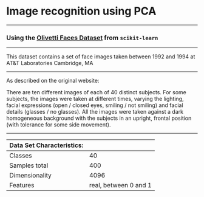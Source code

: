 # Image recognition using PCA

----

### Using the [Olivetti Faces Dataset](https://scikit-learn.org/stable/datasets/real_world.html?highlight=olivetti+faces) from `scikit-learn`

----

This dataset contains a set of face images taken between 1992 and 1994 at AT&T Laboratories Cambridge, MA

----

As described on the original website:

There are ten different images of each of 40 distinct subjects. For some subjects, the images were taken at different times, varying the lighting, facial expressions (open / closed eyes, smiling / not smiling) and facial details (glasses / no glasses). All the images were taken against a dark homogeneous background with the subjects in an upright, frontal position (with tolerance for some side movement).

----

| Data Set Characteristics: |                               |
| ------------------------- | ----------------------------- |
| Classes                   | 40                            |
| Samples total             | 400                           |
| Dimensionality            | 4096                          |
| Features                  | real, between 0 and 1         |

